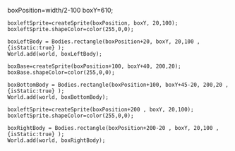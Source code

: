 boxPosition=width/2-100
 	boxY=610;


 	boxleftSprite=createSprite(boxPosition, boxY, 20,100);
 	boxleftSprite.shapeColor=color(255,0,0);

 	boxLeftBody = Bodies.rectangle(boxPosition+20, boxY, 20,100 , {isStatic:true} );
 	World.add(world, boxLeftBody);

 	boxBase=createSprite(boxPosition+100, boxY+40, 200,20);
 	boxBase.shapeColor=color(255,0,0);

 	boxBottomBody = Bodies.rectangle(boxPosition+100, boxY+45-20, 200,20 , {isStatic:true} );
 	World.add(world, boxBottomBody);

 	boxleftSprite=createSprite(boxPosition+200 , boxY, 20,100);
 	boxleftSprite.shapeColor=color(255,0,0);

 	boxRightBody = Bodies.rectangle(boxPosition+200-20 , boxY, 20,100 , {isStatic:true} );
 	World.add(world, boxRightBody);


	